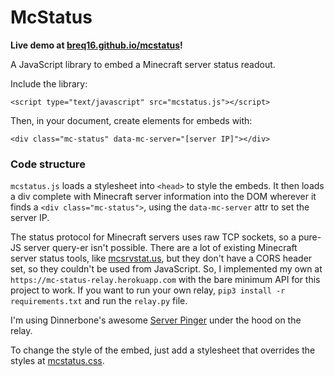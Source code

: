 # McStatus

**Live demo at [breq16.github.io/mcstatus](https://breq16.github.io/mcstatus/)!**

A JavaScript library to embed a Minecraft server status readout.

Include the library:

```
<script type="text/javascript" src="mcstatus.js"></script>
```

Then, in your document, create elements for embeds with:

```
<div class="mc-status" data-mc-server="[server IP]"></div>
```

### Code structure

`mcstatus.js` loads a stylesheet into `<head>` to style the embeds. It then loads a div complete with Minecraft server information into the DOM wherever it finds a `<div class="mc-status">`, using the `data-mc-server` attr to set the server IP.

The status protocol for Minecraft servers uses raw TCP sockets, so a pure-JS server query-er isn't possible. There are a lot of existing Minecraft server status tools, like [mcsrvstat.us](https://api.mcsrvstat.us/), but they don't have a CORS header set, so they couldn't be used from JavaScript. So, I implemented my own at `https://mc-status-relay.herokuapp.com` with the bare minimum API for this project to work. If you want to run your own relay, `pip3 install -r requirements.txt` and run the `relay.py` file.

I'm using Dinnerbone's awesome [Server Pinger](https://github.com/Dinnerbone/mcstatus) under the hood on the relay.

To change the style of the embed, just add a stylesheet that overrides the styles at [mcstatus.css](https://github.com/Breq16/mcstatus/blob/master/mcstatus.css).
